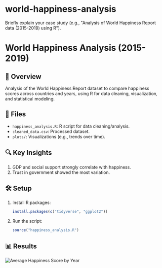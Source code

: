 # world-happiness-analysis
Briefly explain your case study (e.g., "Analysis of World Happiness Report data (2015-2019) using R").

# World Happiness Analysis (2015-2019)

## 📌 Overview
Analysis of the World Happiness Report dataset to compare happiness scores across countries and years, using R for data cleaning, visualization, and statistical modeling.

## 📂 Files
- `happiness_analysis.R`: R script for data cleaning/analysis.
- `cleaned_data.csv`: Processed dataset.
- `plots/`: Visualizations (e.g., trends over time).

## 🔍 Key Insights
1. GDP and social support strongly correlate with happiness.
2. Trust in government showed the most variation.

## 🛠️ Setup
1. Install R packages:
   ```r
   install.packages(c("tidyverse", "ggplot2"))
   ```
2. Run the script:
   ```r
   source("happiness_analysis.R")
   ```

## 📊 Results
![Average Happiness Score by Year](plots/happiness_trends.png)

